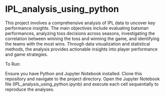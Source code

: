 # IPL_analysis_using_python

This project involves a comprehensive analysis of IPL data to uncover key performance insights. The main objectives include evaluating batsman performances, analyzing toss decisions across seasons, investigating the correlation between winning the toss and winning the game, and identifying the teams with the most wins. Through data visualization and statistical methods, the analysis provides actionable insights into player performance and game strategies.

To Run:

Ensure you have Python and Jupyter Notebook installed.
Clone this repository and navigate to the project directory.
Open the Jupyter Notebook file (IPL_analysis_using_python.ipynb) and execute each cell sequentially to reproduce the analyses.
